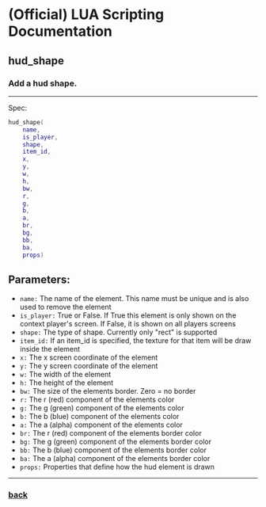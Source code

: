 
# (Official) LUA Scripting Documentation

## hud_shape

### Add a hud shape.
___
Spec:
```lua
hud_shape(
	name,
	is_player,
	shape,
	item_id,
	x,
	y,
	w,
	h,
	bw,
	r,
	g,
	b,
	a,
	br,
	bg,
	bb,
	ba,
	props)
```
## Parameters:
- `name:` The name of the element. This name must be unique and is also used to remove the element
- `is_player:` True or False. If True this element is only shown on the context player's screen. If False, it is shown on all players screens
- `shape:` The type of shape. Currently only "rect" is supported
- `item_id:` If an item_id is specified, the texture for that item will be draw inside the element
- `x:` The x screen coordinate of the element
- `y:` The y screen coordinate of the element
- `w:` The width of the element
- `h:` The height of the element
- `bw:` The size of the elements border. Zero = no border
- `r:` The r (red) component of the elements color
- `g:` The g (green) component of the elements color
- `b:` The b (blue) component of the elements color
- `a:` The a (alpha) component of the elements color
- `br:` The r (red) component of the elements border color
- `bg:` The g (green) component of the elements border color
- `bb:` The b (blue) component of the elements border color
- `ba:` The a (alpha) component of the elements border color
- `props:` Properties that define how the hud element is drawn

___
### [back](../hud)
